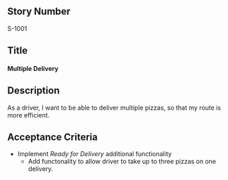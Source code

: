  ## Story Number
 S-1001
 
 ## Title
 #### Multiple Delivery
  
 ## Description
 As a driver, I want to be able to deliver multiple pizzas, so that my route is more efficient.
  
 ## Acceptance Criteria
+ Implement *Ready for Delivery* additional functionality
    + Add functonality to allow driver to take up to three pizzas on one delivery.
